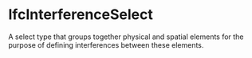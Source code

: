 IfcInterferenceSelect
=====================
A select type that groups together physical and spatial elements for the
purpose of defining interferences between these elements.


